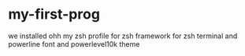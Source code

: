 # my-first-prog
we installed ohh my zsh profile for zsh framework for zsh terminal and powerline font and 
powerlevel10k theme 
